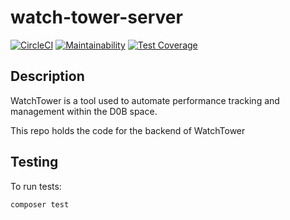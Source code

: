 # watch-tower-server
[![CircleCI](https://circleci.com/gh/andela/watch-tower-server.svg?style=svg&circle-token=c58f957124c43fb76e8dab2c1ea9c117fca9b05d)](https://circleci.com/gh/andela/watch-tower-server)
[![Maintainability](https://api.codeclimate.com/v1/badges/85a8802af6cfdd13880b/maintainability)](https://codeclimate.com/repos/5bb4b15539130702b6008fb4/maintainability)
[![Test Coverage](https://api.codeclimate.com/v1/badges/85a8802af6cfdd13880b/test_coverage)](https://codeclimate.com/repos/5bb4b15539130702b6008fb4/test_coverage)

## Description
WatchTower is a tool used to automate performance tracking and management within the D0B space.

This repo holds the code for the backend of WatchTower


## Testing

To run tests:

```
composer test
```